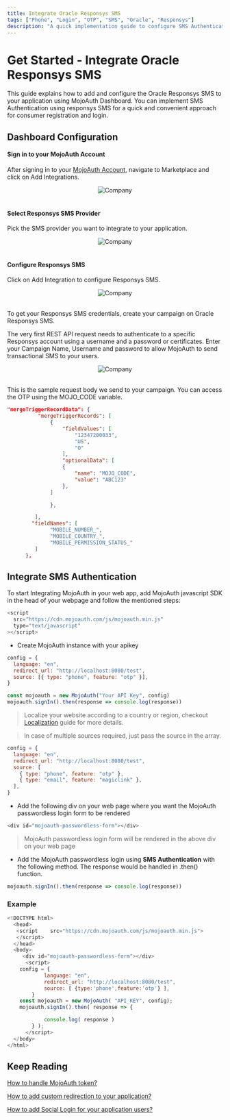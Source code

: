 ```yaml
---
title: Integrate Oracle Responsys SMS
tags: ["Phone", "Login", "OTP", "SMS", "Oracle", "Responsys"]
description: "A quick implementation guide to configure SMS Authentication to authenticate your users using Oracle Responsys."
---
```


# Get Started - Integrate Oracle Responsys SMS

This guide explains how to add and configure the Oracle Responsys SMS to your application using MojoAuth Dashboard. You can implement SMS Authentication using responsys SMS for a quick and convenient approach for consumer registration and login.

## Dashboard Configuration

#### Sign in to your MojoAuth Account

After signing in to your [MojoAuth Account](https://mojoauth.com/dashboard/overview), navigate to Marketplace and click on Add Integrations.

<div style="text-align:center">
  <img src="./images/marketplace.png" alt="Company" />
</div>
<br/>

#### Select Responsys SMS Provider

Pick the SMS provider you want to integrate to your application.

<div style="text-align:center">
  <img src="./images/integrations.png" alt="Company" />
</div>
<br/>

#### Configure Responsys SMS

Click on Add Integration to configure Responsys SMS.

<div style="text-align:center">
  <img src="./images/oracle-responsys-sms.png" alt="Company" />
</div>
<br/>

To get your Responsys SMS credentials, create your campaign on Oracle Responsys SMS.

The very first REST API request needs to authenticate to a specific Responsys account using a username and a password or certificates. Enter your Campaign Name, Username and password to allow MojoAuth to send transactional SMS to your users.

<div style="text-align:center">
  <img src="./images/responsys-sms-credentials.png" alt="Company" />
</div>
<br/>

This is the sample request body we send to your campaign. You can access the OTP using the MOJO_CODE variable.

```json
"mergeTriggerRecordData": {
          "mergeTriggerRecords": [
              {
                  "fieldValues": [
                      "12347200033",
                      "US",
                      "O"
                  ],
                  "optionalData": [
                  {
                      "name": "MOJO_CODE",
                      "value": "ABC123"
                  },
              ]

              },

         ],
        "fieldNames": [
              "MOBILE_NUMBER_",
              "MOBILE_COUNTRY_",
              "MOBILE_PERMISSION_STATUS_"
         ]
      },
```

## Integrate SMS Authentication

To start Integrating MojoAuth in your web app, add MojoAuth javascript SDK in the head of your webpage and follow the mentioned steps:

```js
<script
  src="https://cdn.mojoauth.com/js/mojoauth.min.js"
  type="text/javascript"
></script>
```

- Create MojoAuth instance with your apikey

```js
config = {
  language: "en",
  redirect_url: "http://localhost:8080/test",
  source: [{ type: "phone", feature: "otp" }],
}

const mojoauth = new MojoAuth("Your API Key", config)
mojoauth.signIn().then(response => console.log(response))
```

> Localize your website according to a country or region, checkout [Localization](/configurations/localization/) guide for more details.

> In case of multiple sources required, just pass the source in the array.

```js
config = {
  language: "en",
  redirect_url: "http://localhost:8080/test",
  source: [
    { type: "phone", feature: "otp" },
    { type: "email", feature: "magiclink" },
  ],
}
```

- Add the following div on your web page where you want the MojoAuth passwordless login form to be rendered

```js
<div id="mojoauth-passwordless-form"></div>
```

> MojoAuth passwordless login form will be rendered in the above div on your web page

- Add the MojoAuth passwordless login using **SMS Authentication** with the following method. The response would be handled in .then() function.

```js
mojoauth.signIn().then(response => console.log(response))
```

### Example

```js
<!DOCTYPE html>
  <head>
   <script    src="https://cdn.mojoauth.com/js/mojoauth.min.js">
   </script>
  </head>
  <body>
     <div id="mojoauth-passwordless-form"></div>
      <script>
    config = {
            language: "en",
            redirect_url: "http://localhost:8080/test",
            source: [ {type:'phone',feature:'otp'} ],
        }
    const mojoauth = new MojoAuth( "API_KEY", config);
    mojoauth.signIn().then( response => {

            console.log( response )
        } );
      </script>
  </body>
</html>
```

## Keep Reading

[How to handle MojoAuth token?](/howto/handle-jwt-token/)

[How to add custom redirection to your application?](/configurations/redirection/)

[How to add Social Login for your application users?](/howto/social-login/)
